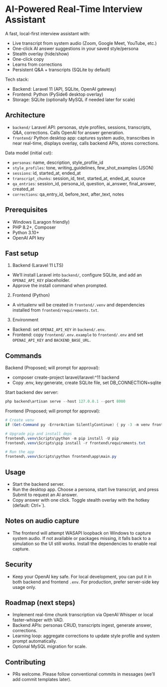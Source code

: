 # AI-Powered Real-Time Interview Assistant

A fast, local-first interview assistant with:
- Live transcript from system audio (Zoom, Google Meet, YouTube, etc.)
- One-click AI answer suggestions in your saved style/persona
- Stealth overlay (hide/show)
- One-click copy
- Learns from corrections
- Persistent Q&A + transcripts (SQLite by default)

Tech stack:
- Backend: Laravel 11 (API, SQLite, OpenAI gateway)
- Frontend: Python (PySide6 desktop overlay)
- Storage: SQLite (optionally MySQL if needed later for scale)

## Architecture
- `backend/` Laravel API: personas, style profiles, sessions, transcripts, Q&A, corrections. Calls OpenAI for answer generation.
- `frontend/` Python desktop app: captures system audio, transcribes in near real-time, displays overlay, calls backend APIs, stores corrections.

Data model (initial cut):
- `personas`: name, description, style_profile_id
- `style_profiles`: tone, writing_guidelines, few_shot_examples (JSON)
- `sessions`: id, started_at, ended_at
- `transcript_chunks`: session_id, text, started_at, ended_at, source
- `qa_entries`: session_id, persona_id, question, ai_answer, final_answer, created_at
- `corrections`: qa_entry_id, before_text, after_text, notes

## Prerequisites
- Windows (Laragon friendly)
- PHP 8.2+, Composer
- Python 3.10+
- OpenAI API key

## Fast setup

1) Backend (Laravel 11 LTS)
- We’ll install Laravel into `backend/`, configure SQLite, and add an `OPENAI_API_KEY` placeholder.
- Approve the install command when prompted.

2) Frontend (Python)
- A virtualenv will be created in `frontend/.venv` and dependencies installed from `frontend/requirements.txt`.

3) Environment
- Backend: set `OPENAI_API_KEY` in `backend/.env`.
- Frontend: copy `frontend/.env.example` to `frontend/.env` and set `OPENAI_API_KEY` and `BACKEND_BASE_URL`.

## Commands

Backend (Proposed; will prompt for approval):
- composer create-project laravel/laravel:^11 backend
- Copy .env, key:generate, create SQLite file, set DB_CONNECTION=sqlite

Start backend dev server:
```powershell
php backend\artisan serve --host 127.0.0.1 --port 8000
```

Frontend (Proposed; will prompt for approval):
```powershell
# Create venv
if (Get-Command py -ErrorAction SilentlyContinue) { py -3 -m venv frontend\.venv } else { python -m venv frontend\.venv }

# Upgrade pip and install deps
frontend\.venv\Scripts\python -m pip install -U pip
frontend\.venv\Scripts\pip install -r frontend\requirements.txt

# Run the app
frontend\.venv\Scripts\python frontend\app\main.py
```

## Usage
- Start the backend server.
- Run the desktop app. Choose a persona, start live transcript, and press Submit to request an AI answer.
- Copy answer with one click. Toggle stealth overlay with the hotkey (default: Ctrl+`).

## Notes on audio capture
- The frontend will attempt WASAPI loopback on Windows to capture system audio. If not available or packages missing, it falls back to a simulation so the UI still works. Install the dependencies to enable real capture.

## Security
- Keep your OpenAI key safe. For local development, you can put it in both backend and frontend `.env`. For production, prefer server-side key usage only.

## Roadmap (next steps)
- Implement real-time chunk transcription via OpenAI Whisper or local faster-whisper with VAD.
- Backend APIs: personas CRUD, transcripts ingest, generate answer, corrections.
- Learning loop: aggregate corrections to update style profile and system prompt automatically.
- Optional MySQL migration for scale.

## Contributing
- PRs welcome. Please follow conventional commits in messages (we’ll add commit templates later).
